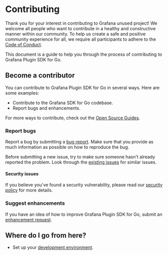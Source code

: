 # Contributing

Thank you for your interest in contributing to Grafana unused project! We welcome all people who want to contribute in a healthy and constructive manner within our community. To help us create a safe and positive community experience for all, we require all participants to adhere to the [Code of Conduct](CODE_OF_CONDUCT.md).

This document is a guide to help you through the process of contributing to Grafana Plugin SDK for Go.

## Become a contributor

You can contribute to Grafana Plugin SDK for Go in several ways. Here are some examples:

- Contribute to the Grafana SDK for Go codebase.
- Report bugs and enhancements.

For more ways to contribute, check out the [Open Source Guides](https://opensource.guide/how-to-contribute/).

### Report bugs

Report a bug by submitting a [bug report](https://github.com/grafana/unused/issues/new?labels=bug&template=1-bug_report.md). Make sure that you provide as much information as possible on how to reproduce the bug.

Before submitting a new issue, try to make sure someone hasn't already reported the problem. Look through the [existing issues](https://github.com/grafana/unused/issues) for similar issues.

#### Security issues

If you believe you've found a security vulnerability, please read our [security policy](https://github.com/grafana/unused/security/policy) for more details.

### Suggest enhancements

If you have an idea of how to improve Grafana Plugin SDK for Go, submit an [enhancement request](https://github.com/grafana/unused/issues/new?labels=enhancement&template=2-enhancement_request.md).

## Where do I go from here?

- Set up your [development environment](contribute/developer-guide.md).
